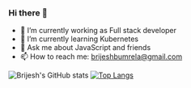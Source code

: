 ### Hi there 👋

- 🔭 I’m currently working as Full stack developer
- 🌱 I’m currently learning Kubernetes
- 💬 Ask me about JavaScript and friends
- 📫 How to reach me: brijeshbumrela@gmail.com


![Brijesh's GitHub stats](https://github-readme-stats.vercel.app/api?username=BrijeshBumrela&count_private=true)
[![Top Langs](https://github-readme-stats.vercel.app/api/top-langs/?username=BrijeshBumrela)](https://github.com/anuraghazra/github-readme-stats)

